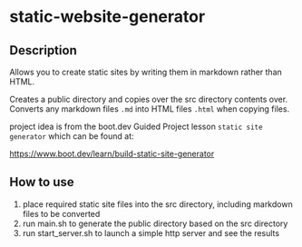 # static-website-generator
 
## Description

Allows you to create static sites by writing them in markdown rather than HTML.

Creates a public directory and copies over the src directory contents over. 
Converts any markdown files `.md` into HTML files `.html` when copying files.

project idea is from the boot.dev Guided Project lesson `static site generator` which can be found at:

https://www.boot.dev/learn/build-static-site-generator

## How to use

1. place required static site files into the src directory, including markdown files to be converted
2. run main.sh to generate the public directory based on the src directory
3. run start_server.sh to launch a simple http server and see the results
